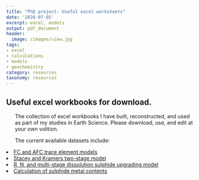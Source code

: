 ```yaml
---
title: "PhD project: Useful excel worksheets"
date: '2020-07-05'
excerpt: excel, models
output: pdf_document
header:
  image: /images/view.jpg
tags:
- excel
- calculations
- models
- geochemistry
category: resources
taxonomy: resources
---
```

  
## Useful excel workbooks for download.
  
<ul>The collection of excel workbooks I have built, reconstructed, and used as part of my studies in Earth Science. Please download, use, and edit at your own volition.</ul>
  
<ul>The current available datasets include:</ul>
  
<li><a href="https://github.com/WillDSmith1995/willsgeo/tree/master/assets/AFC_FC_model_WDS.xlsx" download>FC and AFC trace element models</a></li>

<li><a href="https://github.com/WillDSmith1995/willsgeo/tree/master/assets/StaceyKramers_WDS.xlsx" download>Stacey and Kramers two-stage model</a></li>

<li><a href="https://github.com/WillDSmith1995/willsgeo/tree/master/assets/SulphideEvolution_WDS.xlsx" download>R, N, and multi-stage dissolution sulphide upgrading model</a></li>

<li><a href="https://github.com/WillDSmith1995/willsgeo/tree/master/assets/SulphideTenor_WDS.xlsx" download>Calculation of sulphide metal contents</a></li>